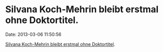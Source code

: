 Silvana Koch-Mehrin bleibt erstmal ohne Doktortitel.
====================================================

Date: 2013-03-06 11:50:56

[Silvana Koch-Mehrin bleibt erstmal ohne
Doktortitel](http://www.ka-news.de/region/karlsruhe/Klage-abgewiesen-FDP-Politikerin-Koch-Mehrin-bleibt-ohne-Doktortitel;art6066,1090460).
